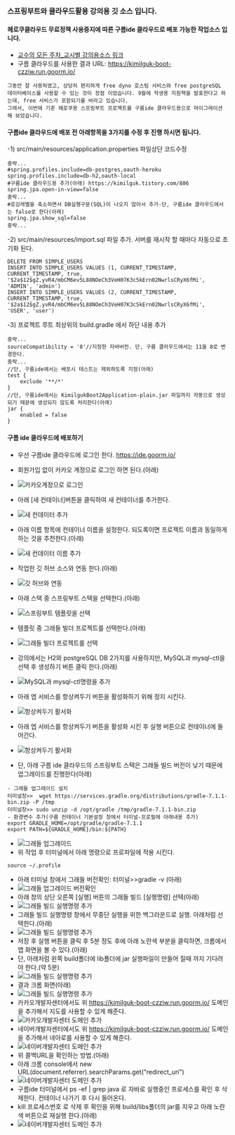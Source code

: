 ### 스프링부트와 클라우드활용 강의용 깃 소스 입니다.
#### 헤로쿠클라우드 무료정책 사용중지에 따른 구름ide 클라우드로 배포 가능한 작업소스 입니다.
- [교수의 모든 주차_교시별 강의용소스 링크](https://github.com/kimilguk/kimilguk-boot2/branches/all)
- 구름 클라우드를 사용한 결과 URL: https://kimilguk-boot-czziw.run.goorm.io/

```
그동안 잘 사용하였고, 상당히 편리하게 free dyno 호스팅 서비스와 free postgreSQL 데이터베이스를 사용할 수 있는 것이 장점 이었습니다. 9월에 학생용 지원책을 발표한다고 하는데, free 서비스가 포함되기를 바라고 있습니다.
그래서, 이번에 기존 헤로쿠용 스프링부트 프로젝트를 구름ide 클라우드용으로 마이그레이션 해 보았습니다.
```

#### 구름ide 클라우드에 배포 전 아래항목을 3가지를 수정 후 진행 하시면 됩니다.
-1) src/main/resources/application.properties 파일상단 코드수정

```
중략...
#spring.profiles.include=db-postgres,oauth-heroku
spring.profiles.include=db-h2,oauth-local
#구름ide 클라우드용 추가(아래) https://kimilguk.tistory.com/806
spring.jpa.open-in-view=false
중락...
#로깅레벨을 축소하면서 DB실행구문(SQL)이 나오지 않아서 추가-단, 구름ide 클라우드에서는 false로 한다(아래)
spring.jpa.show_sql=false
중략...
```

-2) src/main/resources/import.sql 파일 추가. 서버를 재시작 할 때마다 자동으로 초기화 된다.

```
DELETE FROM SIMPLE_USERS
INSERT INTO SIMPLE_USERS VALUES (1, CURRENT_TIMESTAMP, CURRENT_TIMESTAMP, true, '$2a$12$gZ.yvR4/mbCM6ev5L88NOeCh3VeH07K3c5kErn02NwrlsCRyX6fMi', 'ADMIN', 'admin')
INSERT INTO SIMPLE_USERS VALUES (2, CURRENT_TIMESTAMP, CURRENT_TIMESTAMP, true, '$2a$12$gZ.yvR4/mbCM6ev5L88NOeCh3VeH07K3c5kErn02NwrlsCRyX6fMi', 'USER', 'user')
```

-3) 프로젝트 루트 최상위의 build.gradle 에서 하단 내용 추가

```
중략...
sourceCompatibility = '8'//지정한 자바버전. 단, 구름 클라우드에서는 11을 8로 변경한다.
중략...
//단, 구름ide에서는 배포시 테스트는 제외하도록 지정(아래)
test {
    exclude '**/*'
}
//단, 구름ide에서는 KimilgukBoot2Application-plain.jar 파일까지 자동으로 생성되기 때문에 생성되지 않도록 처리한다(아래)
jar {
	enabled = false
}
```

#### 구름 ide 클라우드에 배포하기
- 우선 구름ide 클라우드에 로그인 한다. https://ide.goorm.io/ 
- 회원가입 없이 카카오 계정으로 로그인 하면 된다.(아래)
- ![카카오계정으로 로그인](./README/goorm1.jpg)
- 아래 [새 컨테이너]버튼을 클릭하여 새 컨테이너를 추가한다.
- ![새 컨데이터 추가](./README/goorm3.jpg)
- 아래 이름 항목에 컨테이너 이름을 설정한다. 되도록이면 프로젝트 이름과 동일하게하는 것을 추천한다.(아래)
- ![새 컨데이터 이름 추가](./README/goorm4.jpg)
- 작업한 깃 허브 소스와 연동 한다.(아래)
- ![깃 허브와 연동](./README/goorm4.png)
- 아래 스택 중 스프링부트 스택을 선택한다.(아래)
- ![스프링부트 템플릿을 선택](./README/goorm5.jpg)
- 템플릿 중 그래들 빌더 프로젝트를 선택한다.(아래)
- ![그래들 빌더 프로젝트를 선택](./README/goorm6.jpg)
- 강의에서는 H2와 postgreSQL DB 2가지를 사용하지만, MySQL과 mysql-ctl을 선택 후 생성하기 버튼 클릭 한다.(아래)
- ![MySQL과 mysql-ctl명령을 추가](./README/goorm7.jpg)
- 아래 엡 서비스를 항상켜두기 버튼을 활성화하기 위해 정지 시킨다.
- ![항상켜두기 활서화](./README/goorm8.jpg)
- 아래 엡 서비스를 항상켜두기 버튼을 활성화 시킨 후 실행 버튼으로 컨테이너에 들어간다.
- ![항상켜두기 활서화](./README/goorm9.jpg)

- 단, 아래 구름 ide 클라우드의 스프링부트 스택은 그래들 빌드 버전이 낮기 때문에 업그레이드를 진행한다(아래)

```
- 그래들 업그레이드 설치
터미널창>>  wget https://services.gradle.org/distributions/gradle-7.1.1-bin.zip -P /tmp
터미널창>> sudo unzip -d /opt/gradle /tmp/gradle-7.1.1-bin.zip
- 환경변수 추가(구름 컨테이너 기본설정 창에서 터미널-프로필에 아래내용 추가)
export GRADLE_HOME=/opt/gradle/gradle-7.1.1
export PATH=${GRADLE_HOME}/bin:${PATH}
```
- ![그래들 업그레이드](./README/goorm10.jpg)
- 위 작업 후 터미널에서 아래 명령으로 프로파일에 적용 시킨다.

```
source ~/.profile
```
- 아래 터미널 창에서 그래들 버전확인: 터미널>>gradle -v (아래)
- ![그래들 업그레이드 버전확인](./README/goorm11.jpg)
- 아래 창의 상단 오른쪽 [실행] 버튼의 그래들 빌드 [실행명령] 선택(아래)
- ![그래들 빌드 실행명령 추가](./README/goorm12.jpg)
- 그래들 빌드 실행명령 창에서 무중단 실행을 위한 백그라운드로 실행. 아래처럼 선택한다.(아래)
- ![그래들 빌드 실행명령 추가](./README/goorm13.jpg)
- 저장 후 실행 버튼을 클릭 후 5분 정도 후에 아래 노란색 부분을 클릭하면, 크롬에서 앱 화면을 볼 수 있다.(아래)
- 단, 아래처럼 왼쪽 build폴더에 lib폴더에 jar 실행파일이 만들어 질때 까지 기다려야 한다.(약 5분)
- ![그래들 빌드 실행명령 추가](./README/goorm14.jpg)
- 결과 크롬 화면(아래)
- ![그래들 빌드 실행명령 추가](./README/goorm15.jpg)
- 카카오개발자센터에서도 위 https://kimilguk-boot-czziw.run.goorm.io/ 도메인을 추가해서 지도를 사용할 수 있게 해준다.
- ![카카오개발자센터 도메인 추가](./README/goorm16.jpg)
- 네이버개발자센터에서도 위 https://kimilguk-boot-czziw.run.goorm.io/ 도메인을 추가해서 네아로를 사용할 수 있게 해준다.
- ![네이버개발자센터 도메인 추가](./README/goorm17.jpg)
- 위 콜백URL을 확인하는 방법.(아래)
- 아래 크롬 console에서 new URL(document.referrer).searchParams.get("redirect_uri")
- ![네이버개발자센터 도메인 추가](./README/goorm19.jpg)
- 구름ide 터미널에서 ps -ef | grep java 로 자바로 실행중인 프로세스를 확인 후 삭제한다. 컨테이너 나가기 후 다시 들어온다.
- kill 프로세스번호 로 삭제 후 확인을 위해 build/libs폴더의 jar를 지우고 아래 노란색 버튼으로 재실행 한다.(아래)
- ![네이버개발자센터 도메인 추가](./README/goorm18.jpg)